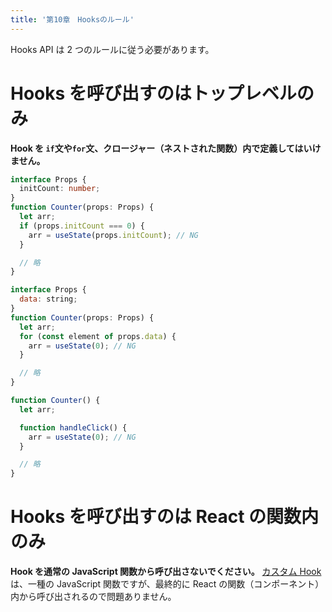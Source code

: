 ```yaml
---
title: '第10章　Hooksのルール'
---
```


Hooks API は 2 つのルールに従う必要があります。

# Hooks を呼び出すのはトップレベルのみ

**Hook を `if`文や`for`文、クロージャー（ネストされた関数）内で定義してはいけません。**

```typescript
interface Props {
  initCount: number;
}
function Counter(props: Props) {
  let arr;
  if (props.initCount === 0) {
    arr = useState(props.initCount); // NG
  }

  // 略
}
```

```javascript
interface Props {
  data: string;
}
function Counter(props: Props) {
  let arr;
  for (const element of props.data) {
    arr = useState(0); // NG
  }

  // 略
}
```

```javascript
function Counter() {
  let arr;

  function handleClick() {
    arr = useState(0); // NG
  }

  // 略
}
```

# Hooks を呼び出すのは React の関数内のみ

**Hook を通常の JavaScript 関数から呼び出さないでください。**
[カスタム Hook](https://ja.react.dev/learn/reusing-logic-with-custom-hooks) は、一種の JavaScript 関数ですが、最終的に React の関数（コンポーネント）内から呼び出されるので問題ありません。
